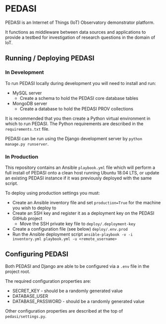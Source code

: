 # PEDASI

PEDASI is an Internet of Things (IoT) Observatory demonstrator platform.

It functions as middleware between data sources and applications to provide a testbed for investigation of
research questions in the domain of IoT.


## Running / Deploying PEDASI

### In Development
To run PEDASI locally during development you will need to install and run:

* MySQL server
  * Create a schema to hold the PEDASI core database tables
* MongoDB server
  * Create a database to hold the PEDASI PROV collections

It is recommended that you then create a Python virtual environment in which to run PEDASI.
The Python requirements are described in the `requirements.txt` file.

PEDASI can be run using the Django development server by `python manage.py runserver`.

### In Production

This repository contains an Ansible `playbook.yml` file which will perform a full install of PEDASI onto a
clean host running Ubuntu 18.04 LTS, or update an existing PEDASI instance if it was previously deployed with the same script.

To deploy using production settings you must:
* Create an Ansible inventory file and set `production=True` for the machine you wish to deploy to
* Create an SSH key and register it as a deployment key on the PEDASI GitHub project
  * Move the SSH private key file to `deploy/.deployment-key`
* Create a configuration file (see below) `deploy/.env.prod`
* Run the Ansible deployment script `ansible-playbook -v -i inventory.yml playbook.yml -u <remote_username>`


## Configuring PEDASI
Both PEDASI and Django are able to be configured via a `.env` file in the project root.

The required configuration properties are:
- SECRET_KEY - should be a randomly generated value
- DATABASE_USER
- DATABASE_PASSWORD - should be a randomly generated value

Other configuration properties are described at the top of `pedasi/settings.py`.
